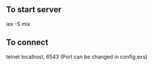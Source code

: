To start server
----
iex -S mix

To connect
----
telnet localhost, 6543 (Port can be changed in config.exs)

